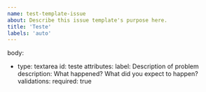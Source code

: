 ```yaml
---
name: test-template-issue
about: Describe this issue template's purpose here.
title: 'Teste'
labels: 'auto'
---
```

body:
  - type: textarea
    id: teste
    attributes:
      label: Description of problem
      description: What happened? What did you expect to happen?
    validations:
      required: true
